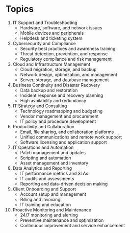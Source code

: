 # Topics

1. IT Support and Troubleshooting
    - Hardware, software, and network issues
    - Mobile devices and peripherals
    - Helpdesk and ticketing system
2. Cybersecurity and Compliance
    - Security best practices and awareness training
    - Threat detection, prevention, and response
    - Regulatory compliance and risk management
3. Cloud and Infrastructure Management
    - Cloud migration, storage, and backup
    - Network design, optimization, and management
    - Server, storage, and database management
4. Business Continuity and Disaster Recovery
    - Data backup and restoration
    - Incident response and recovery planning
    - High availability and redundancy
5. IT Strategy and Consulting
    - Technology roadmapping and budgeting
    - Vendor management and procurement
    - IT policy and procedure development
6. Productivity and Collaboration
    - Email, file sharing, and collaboration platforms
    - Unified communications and remote work support
    - Software licensing and application support
7. IT Operations and Automation
    - Patch management and updates
    - Scripting and automation
    - Asset management and inventory
8. Data Analytics and Reporting
    - IT performance metrics and SLAs
    - IT audits and assessments
    - Reporting and data-driven decision making
9. Client Onboarding and Support
    - Account setup and management
    - Billing and invoicing
    - IT training and education
10. Proactive Monitoring and Maintenance
    - 24/7 monitoring and alerting
    - Preventive maintenance and optimization
    - Continuous improvement and service enhancement

